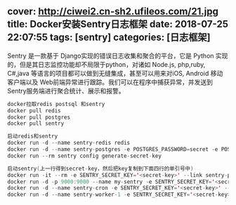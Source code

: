 cover: http://ciwei2.cn-sh2.ufileos.com/21.jpg
title: Docker安装Sentry日志框架
date: 2018-07-25 22:07:55
tags: [sentry]
categories: [日志框架]
---
Sentry 是一款基于 Django实现的错误日志收集和聚合的平台，它是 Python 实现的，但是其日志监控功能却不局限于python，对诸如 Node.js, php,ruby, C#,java 等语言的项目都可以做到无缝集成，甚至可以用来对iOS, Android 移动客户端以及 Web前端异常进行跟踪。我们可以在程序中捕获异常，并发送到 Sentry服务端进行聚合统计、展示和报警。
<!--more-->
```java
docker拉取redis postsql 和sentry 
docker pull redis 
docker pull postgres 
docker pull sentry

启动redis和sentry 
docker run -d --name sentry-redis redis 
docker run -d --name sentry-postgres -e POSTGRES_PASSWORD=secret -e POSTGRES_USER=sentry postgres 
docker run --rm sentry config generate-secret-key

启动sentry(上一行得到secret-key，然后把key复制到下面四行的单引号中) 
docker run -it --rm -e SENTRY_SECRET_KEY='<secret-key>' --link sentry-postgres:postgres --link sentry-redis:redis sentry upgrade（这一步会提示输入邮箱和密码） 
docker run -d -p 9000:9000 --name my-sentry -e SENTRY_SECRET_KEY='<secret-key>' --link sentry-redis:redis --link sentry-postgres:postgres sentry 
docker run -d --name sentry-cron -e SENTRY_SECRET_KEY='<secret-key>' --link sentry-postgres:postgres --link sentry-redis:redis sentry run cron 
docker run -d --name sentry-worker-1 -e SENTRY_SECRET_KEY='<secret-key>' --link sentry-postgres:postgres --link sentry-redis:redis sentry run worker
```